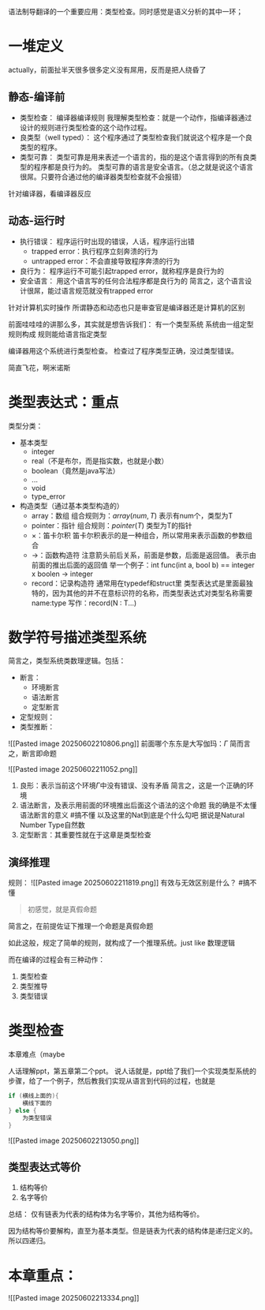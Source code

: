 语法制导翻译的一个重要应用：类型检查。同时感觉是语义分析的其中一环；

# 一堆定义
actually，前面扯半天很多很多定义没有屌用，反而是把人绕昏了
## 静态-编译前
- 类型检查：
  编译器编译规则
  我理解类型检查：就是一个动作，指编译器通过设计的规则进行类型检查的这个动作过程。
- 良类型（well typed）：
  这个程序通过了类型检查我们就说这个程序是一个良类型的程序。
- 类型可靠：
  类型可靠是用来表述一个语言的，指的是这个语言得到的所有良类型的程序都是良行为的。
  类型可靠的语言是安全语言。（总之就是说这个语言很屌。只要符合通过他的编译器类型检查就不会报错）

针对编译器，看编译器反应
## 动态-运行时
- 执行错误：
  程序运行时出现的错误，人话，程序运行出错
	- trapped error：执行程序立刻奔溃的行为
	- untrapped error：不会直接导致程序奔溃的行为
- 良行为：
  程序运行不可能引起trapped error，就称程序是良行为的
- 安全语言：
  用这个语言写的任何合法程序都是良行为的
  简言之，这个语言设计很屌，能过语言规范就没有trapped error

针对计算机实时操作
所谓静态和动态也只是审查官是编译器还是计算机的区别

前面哇哇哇的讲那么多，其实就是想告诉我们：
有一个类型系统
系统由一组定型规则构成
规则能给语言指定类型

编译器用这个系统进行类型检查。
检查过了程序类型正确，没过类型错误。

简直飞花，啊米诺斯

# 类型表达式：重点

类型分类：
- 基本类型
	- integer
	- real（不是布尔，而是指实数，也就是小数）
	- boolean（竟然是java写法）
	- ...
	- void
	- type_error
- 构造类型（通过基本类型构造的）
	- array：数组
	  组合规则为：$array(num,T)$
	  表示有num个，类型为T
	- pointer：指针
	  组合规则：$pointer(T)$
	  类型为T的指针
	- $\times$：笛卡尔积
	  笛卡尔积表示的是一种组合，所以常用来表示函数的参数组合
	- ->：函数构造符
	  注意箭头前后关系，前面是参数，后面是返回值。
	  表示由前面的推出后面的返回值
	  举一个例子：int func(int a, bool b) == integer x boolen -> integer
	- record：记录构造符
	  通常用在typedef和struct里
	  类型表达式是里面最独特的，因为其他的并不在意标识符的名称，而类型表达式对类型名称需要 name:type
	  写作：record(N : T...)

# 数学符号描述类型系统

简言之，类型系统类数理逻辑。包括：
- 断言：
	- 环境断言
	- 语法断言
	- 定型断言
- 定型规则：
- 类型推断：

![[Pasted image 20250602210806.png]]
前面哪个东东是大写伽玛：$\Gamma$
简而言之，断言即命题

![[Pasted image 20250602211052.png]]
1. 良形：表示当前这个环境$\Gamma$中没有错误、没有矛盾
   简言之，这是一个正确的环境
2. 语法断言，及表示用前面的环境推出后面这个语法的这个命题
   我的确是不太懂语法断言的意义 #搞不懂
   以及这里的Nat到底是个什么勾吧
   据说是Natural Number Type自然数
3. 定型断言：其重要性就在于这章是类型检查

## 演绎推理

规则：
![[Pasted image 20250602211819.png]]
有效与无效区别是什么？ #搞不懂
> 初感觉，就是真假命题

简言之，在前提佐证下推理一个命题是真假命题

如此这般，规定了简单的规则，就构成了一个推理系统。just like 数理逻辑

而在编译的过程会有三种动作：
1. 类型检查
2. 类型推导
3. 类型错误

# 类型检查
本章难点（maybe

人话理解ppt，第五章第二个ppt。
说人话就是，ppt给了我们一个实现类型系统的步骤，给了一个例子，然后教我们实现从语言到代码的过程，也就是
```cpp
if (横线上面的){
	横线下面的
} else {
	为类型错误
}
```
![[Pasted image 20250602213050.png]]

## 类型表达式等价
1. 结构等价
2. 名字等价

总结：
仅有链表为代表的结构体为名字等价，其他为结构等价。

因为结构等价要解构，直至为基本类型。但是链表为代表的结构体是递归定义的。所以四递归。

# 本章重点：
![[Pasted image 20250602213334.png]]